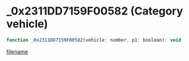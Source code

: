 # _0x2311DD7159F00582 (Category vehicle)

```js
function _0x2311DD7159F00582(vehicle: number, p1: boolean): void
```

[filename](_0x2311DD7159F00582_m.md ':include')